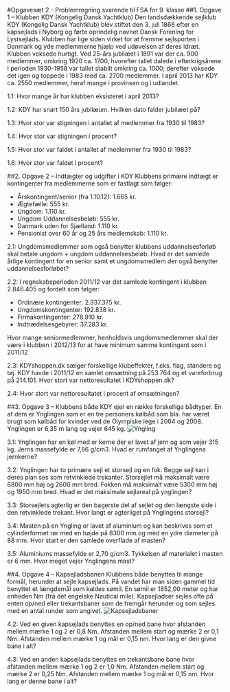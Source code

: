 #Opgavesæt 2 - Problemregning svarende til FSA for 9. klasse
##1. Opgave 1 – Klubben KDY (Kongelig Dansk Yachtklub)
Den landsdækkende sejlklub KDY (Kongelig Dansk Yachtklub) blev stiftet den 3. juli 1866 efter en kapsejlads i Nyborg og førte oprindelig navnet Dansk Forening for Lystsejlads. Klubben har lige siden virket for at fremme sejlsporten i Danmark og yde medlemmerne hjælp ved udøvelsen af deres idræt. 
Klubben voksede hurtigt. Ved 25-års jubilæet i 1891 var der ca. 900 medlemmer, omkring 1920 ca. 1700, hvorefter tallet dalede i efterkrigsårene. I perioden 1930-1958 var tallet stabilt omkring ca. 1000; derefter voksede det igen og toppede i 1983 med ca. 2700 medlemmer. I april 2013 har KDY ca. 2550 medlemmer, heraf mange i provinsen og i udlandet.

1.1: Hvor mange år har klubben eksisteret i april 2013?

1.2: KDY har snart 150 års jubilæum. Hvilken dato falder jubilæet på?

1.3: Hvor stor var stigningen i antallet af medlemmer fra 1930 til 1983?

1.4: Hvor stor var stigningen i procent?

1.5: Hvor stor var faldet i antallet af medlemmer fra 1930 til 1983?

1.6: Hvor stor var faldet i procent?

##2. Opgave 2 – Indtægter og udgifter i KDY
Klubbens primære indtægt er kontingenter fra medlemmerne som er fastlagt som følger:
- Årskontingent/senior (fra 1.10.12): 1.665 kr.
- Ægtefælle: 555 kr.  
- Ungdom: 1.110 kr.
- Ungdom Uddannelsesbeløb: 555 kr.
- Danmark uden for Sjælland: 1.110 kr.
- Pensionist over 60 år og 25 års medlemskab: 1.110 kr.

2.1: Ungdomsmedlemmer som også benytter klubbens uddannelsesforløb skal betale ungdom + ungdom uddannelsesbeløb. Hvad er det samlede årlige kontingent for en senior samt et ungdomsmedlem der også benytter uddannelsesforløbet?

2.2: I regnskabsperioden 2011/12 var det samlede kontingent i klubben 2.846.405 og fordelt som følger:
- Ordinære kontingenter: 2.337.375 kr.
- Ungdomskontingenter: 192.838 kr.
- Firmakontingenter: 278.910 kr.
- Indtrædelsesgebyrer: 37.283 kr.

Hvor mange seniormedlemmer, henholdsvis ungdomsmedlemmer skal der være i klubben i 2012/13 for at have minimum samme kontingent som i 2011/12

2.3: KDYshoppen.dk sælger forskellige klubeffekter, f.eks. flag, standere og tøj. KDY havde i 2011/12 en samlet omsætning på 253.764 og et vareforbrug på 214.101. Hvor stort var nettoresultatet i KDYshoppen.dk?

2.4: Hvor stort var nettoresultatet i procent af omsætningen?

##3. Opgave 3 – Klubbens både
KDY ejer en række forskellige bådtyper. En af dem er Ynglingen som er en tre personers kølbåd som bla. har været brugt som kølbåd for kvinder ved de Olympiske lege i 2004 og 2008. Ynglingen er 6,35 m lang og vejer 645 kg.
![Yngling](http://yachtpals.com/files/news/yngling.png "Yngling")

3.1: Ynglingen har en køl med er kerne der er lavet af jern og som vejer 315 kg. Jerns massefylde er 7,86 g/cm3. Hvad er rumfanget af Ynglingens jernkerne?

3.2: Ynglingen har to primære sejl et storsejl og en fok. Begge sejl kan i deres plan ses som retvinklede trekanter. Storsejlet må maksimalt være 6800 mm høj og 2600 mm bred. Fokken må maksimalt være 5300 mm høj og 1950 mm bred. Hvad er det maksimale sejlareal på ynglingen?

3.3: Storsejlets agterlig er den bagerste del af sejlet og den længste side i den retvinklede trekant. Hvor langt er agterliget på Ynglingens storsejl?

3.4: Masten på en Yngling er lavet af aluminium og kan beskrives som et cylinderformet rør med en højde på 8300 mm og med en ydre diameter på 88 mm. Hvor start er den samlede overflade af masten?

3.5: Aluminiums massefylde er 2,70 g/cm3. Tykkelsen af materialet i masten er 6 mm. Hvor meget vejer Ynglingens mast?


##4. Opgave 4 – Kapsejladsbanen
Klubbens både benyttes til mange formål, herunder at sejle kapsejlads. På vandet har man siden gammel tid benyttet et længdemål som kaldes sømil. En sømil er 1852,00 meter og har enheden Nm (fra det engelske Nautical mile).
Kapsejladser sejles ofte på enten op/ned eller trekantsbaner som de fremgår herunder og som sejles med en antal runder som angivet.
![Kapsejladsbaner](http://www.aasf.no/upload_images/F8583A6926AB4D4493D1008558E37E87.gif "Kapsejladsbaner")

4.2: Ved en given kapsejlads benyttes en op/ned bane hvor afstanden mellem mærke 1 og 2 er 0,8 Nm. Afstanden mellem start og mærke 2 er 0,1 Nm. Afstanden mellem mærke 1 og mål er 0,15 nm. Hvor lang er den givne bane i alt?

4.3: Ved en anden kapsejlads benyttes en trekantsbane bane hvor afstanden mellem mærke 1 og 2 er 1,0 Nm. Afstanden mellem start og mærke 2 er 0,25 Nm. Afstanden mellem mærke 1 og mål er 0,15 nm. Hvor lang er denne bane i alt?

